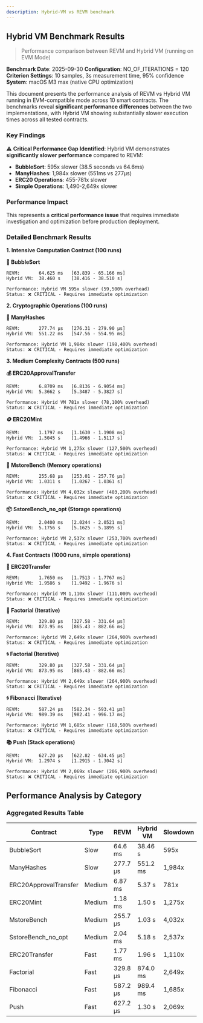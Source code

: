 ```yaml
---
description: Hybrid-VM vs REVM benchmark
---
```


## Hybrid VM Benchmark Results

> Performance comparison between REVM and Hybrid VM (running on EVM Mode)

**Benchmark Date**: 2025-09-30 
**Configuration**: NO_OF_ITERATIONS = 120  
**Criterion Settings**: 10 samples, 3s measurement time, 95% confidence  
**System**: macOS M3 max (native CPU optimization)


This document presents the performance analysis of REVM vs Hybrid VM running in EVM-compatible mode across 10 smart contracts. The benchmarks reveal **significant performance differences** between the two implementations, with Hybrid VM showing substantially slower execution times across all tested contracts.

### Key Findings

⚠️ **Critical Performance Gap Identified**: Hybrid VM demonstrates **significantly slower performance** compared to REVM:
- **BubbleSort**: 595x slower (38.5 seconds vs 64.6ms)
- **ManyHashes**: 1,984x slower (551ms vs 277µs)
- **ERC20 Operations**: 455-781x slower
- **Simple Operations**: 1,490-2,649x slower

### Performance Impact
This represents a **critical performance issue** that requires immediate investigation and optimization before production deployment.

### Detailed Benchmark Results

**1. Intensive Computation Contract (100 runs)**

**🫧 BubbleSort**
```
REVM:       64.625 ms   [63.839 - 65.166 ms]
Hybrid VM:  38.460 s    [38.416 - 38.510 s]

Performance: Hybrid VM 595x slower (59,500% overhead)
Status: ❌ CRITICAL - Requires immediate optimization
```

**2. Cryptographic Operations (100 runs)**

**🔐 ManyHashes**
```
REVM:       277.74 µs   [276.31 - 279.90 µs]
Hybrid VM:  551.22 ms   [547.56 - 554.95 ms]

Performance: Hybrid VM 1,984x slower (198,400% overhead)
Status: ❌ CRITICAL - Requires immediate optimization
```


**3. Medium Complexity Contracts (500 runs)**

**💰 ERC20ApprovalTransfer**
```
REVM:       6.8709 ms   [6.8136 - 6.9054 ms]
Hybrid VM:  5.3662 s    [5.3487 - 5.3827 s]

Performance: Hybrid VM 781x slower (78,100% overhead)
Status: ❌ CRITICAL - Requires immediate optimization
```

**🪙 ERC20Mint**
```
REVM:       1.1797 ms   [1.1630 - 1.1908 ms]
Hybrid VM:  1.5045 s    [1.4966 - 1.5117 s]

Performance: Hybrid VM 1,275x slower (127,500% overhead)
Status: ❌ CRITICAL - Requires immediate optimization
```

**💾 MstoreBench (Memory operations)**
```
REVM:       255.68 µs   [253.01 - 257.76 µs]
Hybrid VM:  1.0311 s    [1.0267 - 1.0361 s]

Performance: Hybrid VM 4,032x slower (403,200% overhead)
Status: ❌ CRITICAL - Requires immediate optimization
```

**📦 SstoreBench_no_opt (Storage operations)**
```
REVM:       2.0400 ms   [2.0244 - 2.0521 ms]
Hybrid VM:  5.1756 s    [5.1625 - 5.1895 s]

Performance: Hybrid VM 2,537x slower (253,700% overhead)
Status: ❌ CRITICAL - Requires immediate optimization
```

**4. Fast Contracts (1000 runs, simple operations)**

**💸 ERC20Transfer**
```
REVM:       1.7650 ms   [1.7513 - 1.7767 ms]
Hybrid VM:  1.9586 s    [1.9492 - 1.9676 s]

Performance: Hybrid VM 1,110x slower (111,000% overhead)
Status: ❌ CRITICAL - Requires immediate optimization
```

**🔢 Factorial (Iterative)**
```
REVM:       329.80 µs   [327.58 - 331.64 µs]
Hybrid VM:  873.95 ms   [865.43 - 882.66 ms]

Performance: Hybrid VM 2,649x slower (264,900% overhead)
Status: ❌ CRITICAL - Requires immediate optimization
```

**🌀 Factorial (Iterative)**
```
REVM:       329.80 µs   [327.58 - 331.64 µs]
Hybrid VM:  873.95 ms   [865.43 - 882.66 ms]

Performance: Hybrid VM 2,649x slower (264,900% overhead)
Status: ❌ CRITICAL - Requires immediate optimization
```

**🌀 Fibonacci (Iterative)**
```
REVM:       587.24 µs   [582.34 - 593.41 µs]
Hybrid VM:  989.39 ms   [982.41 - 996.17 ms]

Performance: Hybrid VM 1,685x slower (168,500% overhead)
Status: ❌ CRITICAL - Requires immediate optimization
```

**📚 Push (Stack operations)**
```
REVM:       627.20 µs   [622.82 - 634.45 µs]
Hybrid VM:  1.2974 s    [1.2915 - 1.3042 s]

Performance: Hybrid VM 2,069x slower (206,900% overhead)
Status: ❌ CRITICAL - Requires immediate optimization
```


## Performance Analysis by Category

### Aggregated Results Table

| Contract | Type | REVM | Hybrid VM | Slowdown | Status |
|----------|------|------|-----------|----------|--------|
| BubbleSort | Slow | 64.6 ms | 38.46 s | 595x | ❌ CRITICAL |
| ManyHashes | Slow | 277.7 µs | 551.2 ms | 1,984x | ❌ CRITICAL |
| ERC20ApprovalTransfer | Medium | 6.87 ms | 5.37 s | 781x | ❌ CRITICAL |
| ERC20Mint | Medium | 1.18 ms | 1.50 s | 1,275x | ❌ CRITICAL |
| MstoreBench | Medium | 255.7 µs | 1.03 s | 4,032x | ❌ CRITICAL |
| SstoreBench_no_opt | Medium | 2.04 ms | 5.18 s | 2,537x | ❌ CRITICAL |
| ERC20Transfer | Fast | 1.77 ms | 1.96 s | 1,110x | ❌ CRITICAL |
| Factorial | Fast | 329.8 µs | 874.0 ms | 2,649x | ❌ CRITICAL |
| Fibonacci | Fast | 587.2 µs | 989.4 ms | 1,685x | ❌ CRITICAL |
| Push | Fast | 627.2 µs | 1.30 s | 2,069x | ❌ CRITICAL |
